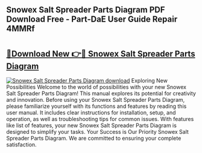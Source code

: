 ## Snowex Salt Spreader Parts Diagram PDF Download Free - Part-DaE User Guide Repair 4MMRf

# <h2><a href="http://dfpwuks.blite.top/?on=Snowex+Salt+Spreader+Parts+Diagram">🔗Download New 👉🔴 Snowex Salt Spreader Parts Diagram</a></h2>

[![Snowex Salt Spreader Parts Diagram download](https://i.imgur.com/lujVjoI.png)](http://dfpwuks.blite.top/?on=Snowex+Salt+Spreader+Parts+Diagram)
Exploring New Possibilities Welcome to the world of possibilities with your new Snowex Salt Spreader Parts Diagram! This manual explores its potential for creativity and innovation. Before using your Snowex Salt Spreader Parts Diagram, please familiarize yourself with its functions and features by reading this user manual. It includes clear instructions for installation, setup, and operation, as well as troubleshooting tips for common issues. With features like list of features, your new Snowex Salt Spreader Parts Diagram is designed to simplify your tasks. Your Success is Our Priority Snowex Salt Spreader Parts Diagram. We are committed to ensuring your complete satisfaction.
